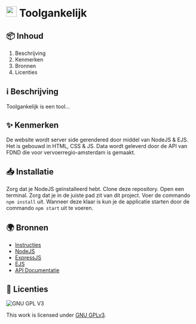 <h1>
  <img src="https://user-images.githubusercontent.com/47314813/223076346-b8c52030-686b-4541-9746-5b5ade5d98db.png" style="height: 1em;">
  <span> Toolgankelijk</span>
</h1>

<h2 id="inhoud">📦 Inhoud</h2>

1. Beschrijving
2. Kenmerken
3. Bronnen
4. Licenties

<h2 id="beschrijving">ℹ️ Beschrijving</h2>

Toolgankelijk is een tool...

<h2 id="kenmerken">✨ Kenmerken</h2>

De website wordt server side gerendered door middel van NodeJS & EJS. Het is gebouwd in HTML, CSS & JS. Data wordt geleverd door de API van FDND die voor vervoerregio-amsterdam is gemaakt.

<h2 id="installatie">📥 Installatie</h2>

Zorg dat je NodeJS geïnstalleerd hebt. Clone deze repository. Open een terminal. Zorg dat je in de juiste pad zit van dit project. Voer de commando `npm install` uit. Wanneer deze klaar is kun je de applicatie starten door de commando `npm start` uit te voeren.

<h2 id="bronnen">🌍 Bronnen</h2>

- [Instructies](docs/INSTRUCTIONS.md)
- [NodeJS](https://nodejs.org/)
- [ExpressJS](https://expressjs.com/)
- [EJS](https://ejs.co/)
- [API Documentatie](https://api.vervoerregio-amsterdam.fdnd.nl/)

<h2 id="licenties">🪪 Licenties</h2>

![GNU GPL V3](https://www.gnu.org/graphics/gplv3-127x51.png)

This work is licensed under [GNU GPLv3](./LICENSE).

